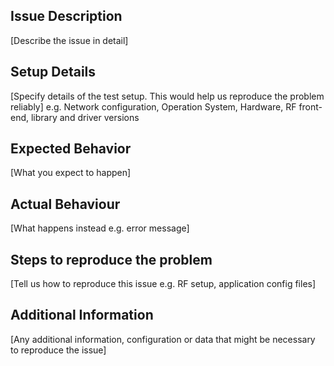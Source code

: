 <!--
Before filing an issue, search for solutions here:
- srsRAN Project discussions page (https://github.com/srsran/srsRAN_Project/discussions)
-->

## Issue Description ##
[Describe the issue in detail]

## Setup Details ##
[Specify details of the test setup. This would help us reproduce the problem reliably]
e.g. Network configuration, Operation System, Hardware, RF front-end, library and driver versions

## Expected Behavior ##
[What you expect to happen]

## Actual Behaviour ##
[What happens instead e.g. error message]

## Steps to reproduce the problem ##
[Tell us how to reproduce this issue e.g. RF setup, application config files]

## Additional Information ##
[Any additional information, configuration or data that might be necessary to reproduce the issue]

